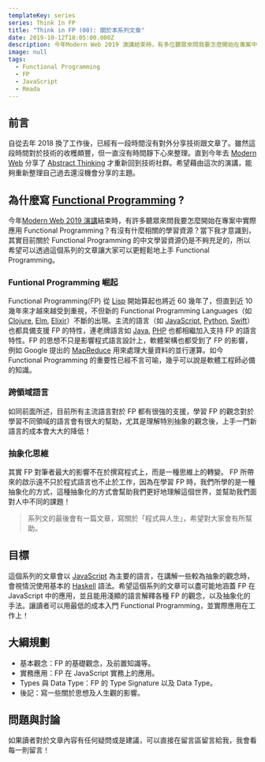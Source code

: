 ```yaml
---
templateKey: series
series: Think In FP
title: "Think in FP (00): 關於本系列文章"
date: 2019-10-12T18:05:00.000Z
description: 今年Modern Web 2019 演講結束時，有多位聽眾來問我要怎麼開始在專案中實際應用 Functional Programming？有沒有什麼相關的學習資源？當下我才意識到，其實目前關於 Functional Programming 的中文學習資源還是不夠充足的，所以希望可以透過這個系列的文章讓大家可以更輕鬆地上手 Functional Programming。
image: null
tags:
  - Functional Programming
  - FP
  - JavaScript
  - Rmada
---
```

## 前言

自從去年 2018 換了工作後，已經有一段時間沒有對外分享技術跟文章了。雖然這段時間對於技術的收穫頗豐，但一直沒有時間靜下心來整理。直到今年去 [Modern Web](https://modernweb.tw/) 分享了 [Abstract Thinking](https://blog.jerry-hong.com/speaking/abstract-thinking-from-fp/) 才重新回到技術社群。希望藉由這次的演講，能夠重新整理自己過去還沒機會分享的主題。

## 為什麼寫 [Functional Programming](https://en.wikipedia.org/wiki/Functional_programming) ?

今年[Modern Web 2019 演講](https://blog.jerry-hong.com/speaking/abstract-thinking-from-fp/)結束時，有許多聽眾來問我要怎麼開始在專案中實際應用 Functional Programming？有沒有什麼相關的學習資源？當下我才意識到，其實目前關於 Functional Programming 的中文學習資源仍是不夠充足的，所以希望可以透過這個系列的文章讓大家可以更輕鬆地上手 Functional Programming。

### Funtional Programming 崛起

Functional Programming(FP) 從 [Lisp](https://zh.wikipedia.org/zh-tw/LISP) 開始算起也將近 60 幾年了，但直到近 10 幾年來才越來越受到重視，不但新的 Functional Programming Languages（如 [Clojure](https://clojure.org/), [Elm](https://elm-lang.org/), [Elixir](https://elixir-lang.org)）不斷的出現。主流的語言（如 [JavaScript](https://zh.wikipedia.org/zh-tw/JavaScript), [Python](https://www.python.org/), [Swift](https://developer.apple.com/swift/)）也都具備支援 FP 的特性，連老牌語言如 [Java](https://en.wikipedia.org/wiki/Java_(programming_language)), [PHP](https://zh.wikipedia.org/zh-tw/PHP) 也都相繼加入支持 FP 的語言特性。FP 的思想不只是影響程式語言設計上，軟體架構也都受到了 FP 的影響， 例如 Google 提出的 [MapReduce](https://zh.wikipedia.org/zh-tw/MapReduce) 用來處理大量資料的並行運算。如今 Functional Programming 的重要性已經不言可喻，幾乎可以說是軟體工程師必備的知識。

### 跨領域語言

如同前面所述，目前所有主流語言對於 FP 都有很強的支援，學習 FP 的觀念對於學習不同領域的語言會有很大的幫助，尤其是理解特別抽象的觀念後，上手一門新語言的成本會大大的降低！

### 抽象化思維

其實 FP 對筆者最大的影響不在於撰寫程式上，而是一種思維上的轉變。 FP 所帶來的啟示遠不只於程式語言也不止於工作，因為在學習 FP 時，我們所學的是一種抽象化的方式，這種抽象化的方式會幫助我們更好地理解這個世界，並幫助我們面對人中不同的課題！

> 系列文的最後會有一篇文章，寫關於「程式與人生」，希望對大家會有所幫助。

## 目標

這個系列的文章會以 [JavaScript](https://zh.wikipedia.org/zh-tw/JavaScript) 為主要的語言，在講解一些較為抽象的觀念時，會視情況使用基本的 [Haskell](https://www.haskell.org/) 語法。希望這個系列的文章可以盡可能地涵蓋 FP 在 JavaScript 中的應用，並且能用淺顯的語言解釋各種 FP 的觀念，以及抽象化的手法。讓讀者可以用最低的成本入門 Functional Programming，並實際應用在工作上！

## 大綱規劃

- 基本觀念：FP 的基礎觀念，及前置知識等。
- 實務應用：FP 在 JavaScript 實務上的應用。
- Types 與 Data Type：FP 的 Type Signature 以及 Data Type。
- 後記：寫一些關於思想及人生觀的影響。

## 問題與討論

如果讀者對於文章內容有任何疑問或是建議，可以直接在留言區留言給我，我會看每一則留言！